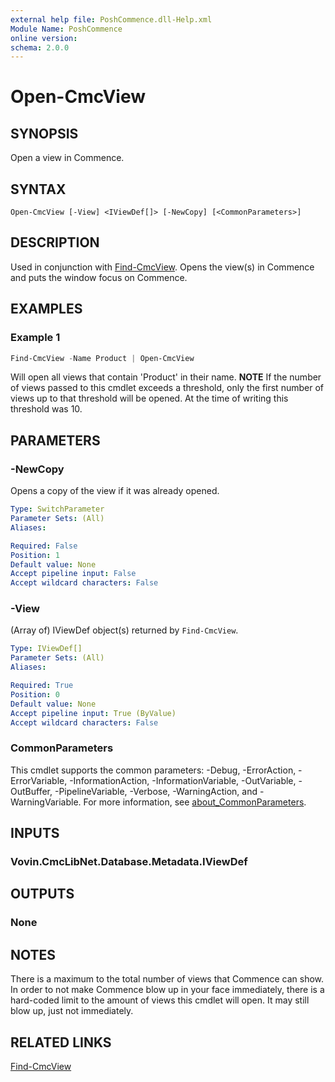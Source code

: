 ```yaml
---
external help file: PoshCommence.dll-Help.xml
Module Name: PoshCommence
online version:
schema: 2.0.0
---
```


# Open-CmcView

## SYNOPSIS
Open a view in Commence.

## SYNTAX

```
Open-CmcView [-View] <IViewDef[]> [-NewCopy] [<CommonParameters>]
```

## DESCRIPTION
Used in conjunction with [Find-CmcView](Find-CmcView.md). Opens the view(s) in Commence and puts the window focus on Commence.

## EXAMPLES

### Example 1
```powershell
Find-CmcView -Name Product | Open-CmcView
```

Will open all views that contain 'Product' in their name. __NOTE__ If the number of views passed to this cmdlet exceeds a threshold, only the first number of views up to that threshold will be opened. At the time of writing this threshold was 10.

## PARAMETERS

### -NewCopy
Opens a copy of the view if it was already opened.

```yaml
Type: SwitchParameter
Parameter Sets: (All)
Aliases:

Required: False
Position: 1
Default value: None
Accept pipeline input: False
Accept wildcard characters: False
```

### -View
(Array of) IViewDef object(s) returned by `Find-CmcView`.

```yaml
Type: IViewDef[]
Parameter Sets: (All)
Aliases:

Required: True
Position: 0
Default value: None
Accept pipeline input: True (ByValue)
Accept wildcard characters: False
```

### CommonParameters
This cmdlet supports the common parameters: -Debug, -ErrorAction, -ErrorVariable, -InformationAction, -InformationVariable, -OutVariable, -OutBuffer, -PipelineVariable, -Verbose, -WarningAction, and -WarningVariable. For more information, see [about_CommonParameters](http://go.microsoft.com/fwlink/?LinkID=113216).

## INPUTS

### Vovin.CmcLibNet.Database.Metadata.IViewDef

## OUTPUTS

### None
## NOTES
There is a maximum to the total number of views that Commence can show. In order to not make Commence blow up in your face immediately, there is a hard-coded limit to the amount of views this cmdlet will open. It may still blow up, just not immediately.

## RELATED LINKS

[Find-CmcView](Find-CmcView.md)
